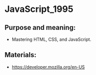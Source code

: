 # JavaScript_1995
## Purpose and meaning:
- Mastering HTML, CSS, and JavaScript.
## Materials:
- https://developer.mozilla.org/en-US
